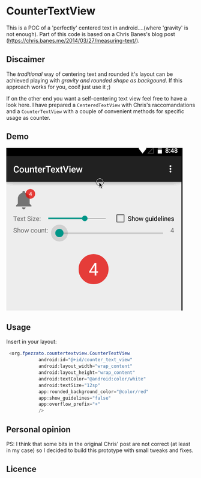 # CounterTextView
This is a POC of a 'perfectly' centered text in android....(where 'gravity' is not enough).
Part of this code is based on a Chris Banes's blog post (https://chris.banes.me/2014/03/27/measuring-text/).

## Discaimer
The *traditional* way of centering text and rounded it's layout can be achieved playing with *gravity and rounded shape as backgound*. If this approach works for you, cool! just use it ;)

If on the other end you want a self-centering text view feel free to have a look here.
I have prepared a ```CenteredTextView``` with Chris's raccomandations and a ```CounterTextView``` with a couple of convenient methods for specific usage as counter.

## Demo

![Demo effect with notification](/../screenshots/counterDemo03.gif?raw=true "Example with a notification counter") 

## Usage
Insert in your layout:
```java
 <org.fpezzato.countertextview.CounterTextView
            android:id="@+id/counter_text_view"
            android:layout_width="wrap_content"
            android:layout_height="wrap_content"
            android:textColor="@android:color/white"
            android:textSize="12sp"
            app:rounded_background_color="@color/red"
            app:show_guidelines="false"
            app:overflow_prefix="+"
            />
```


## Personal opinion

PS: I think that some  bits in the original Chris' post are not correct (at least in my case) so I decided to build this prototype with small tweaks and fixes.

## Licence



